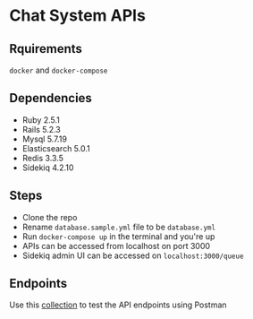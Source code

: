 # Chat System APIs

## Rquirements
`docker` and `docker-compose`

## Dependencies
- Ruby 2.5.1
- Rails 5.2.3
- Mysql 5.7.19
- Elasticsearch 5.0.1
- Redis 3.3.5
- Sidekiq 4.2.10

## Steps

- Clone the repo
- Rename `database.sample.yml` file to be `database.yml`
- Run `docker-compose up` in the terminal and you're up
- APIs can be accessed from localhost on port 3000
- Sidekiq admin UI can be accessed on `localhost:3000/queue`

## Endpoints
Use this [collection](https://www.getpostman.com/collections/cb1e1f24575fc7d46560) to test the API endpoints using Postman